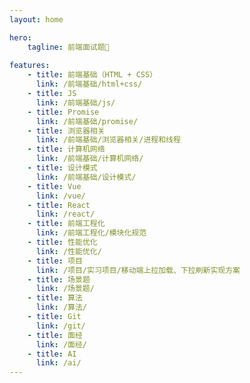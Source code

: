 ```yaml
--- 
layout: home

hero:
    tagline: 前端面试题📖
    
features:
    - title: 前端基础（HTML + CSS）
      link: /前端基础/html+css/
    - title: JS
      link: /前端基础/js/
    - title: Promise
      link: /前端基础/promise/
    - title: 浏览器相关
      link: /前端基础/浏览器相关/进程和线程
    - title: 计算机网络
      link: /前端基础/计算机网络/
    - title: 设计模式
      link: /前端基础/设计模式/
    - title: Vue
      link: /vue/
    - title: React
      link: /react/
    - title: 前端工程化
      link: /前端工程化/模块化规范
    - title: 性能优化
      link: /性能优化/
    - title: 项目
      link: /项目/实习项目/移动端上拉加载、下拉刷新实现方案
    - title: 场景题
      link: /场景题/
    - title: 算法
      link: /算法/
    - title: Git
      link: /git/
    - title: 面经
      link: /面经/
    - title: AI
      link: /ai/
---
```

